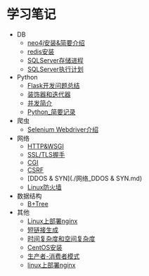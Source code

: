 # 学习笔记

* DB
	* [neo4j安装&简要介绍](./DB_neo4j.md)
	* [redis安装](./DB_redis.md)
	* [SQLServer存储进程](./SQLServer_存储进程.md)
	* [SQLServer执行计划](./SQLServer_执行计划.md)
* Python
	* [Flask开发问题总结](./Python_Flask开发_问题总结.md)
	* [装饰器和迭代器](./Python_装饰器和迭代器.md)	
	* [并发简介](./Python_并发简介.md)
	* [Python_简要记录](./Python_简要记录.md)
* 爬虫
	* [Selenium Webdriver介绍](./爬虫_Selenium_WebDriver.md)
* 网络
	* [HTTP&WSGI](./网络_HTTP&WSGI.md)
	* [SSL/TLS握手](./网络_SSL_TLS握手.md)
	* [CGI](./网络_CGI.md)
	* [CSRF](./网络_CSRF.md)
	* [DDOS & SYN](./网络_DDOS & SYN.md)
	* [Linux防火墙](./网络_Linux防火墙.md)
* 数据结构
	* [B+Tree](./数据结构_B+Tree.md)
* 其他
	* [Linux上部署nginx](其他_linux上部署nginx.md)
	* [短链接生成](./其他_短链接生成.md)
	* [时间复杂度和空间复杂度](./其他_时间复杂度和空间复杂度.md)
	* [CentOS安装](./其他_Centos相关.md)
	* [生产者-消费者模式](./其他_生产者-消费者模式.md)
	* [linux上部署nginx](./其他_linux上部署nginx.md)